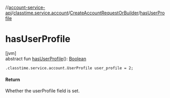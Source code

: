 //[account-service-api](../../../index.md)/[classtime.service.account](../index.md)/[CreateAccountRequestOrBuilder](index.md)/[hasUserProfile](has-user-profile.md)

# hasUserProfile

[jvm]\
abstract fun [hasUserProfile](has-user-profile.md)(): [Boolean](https://kotlinlang.org/api/latest/jvm/stdlib/kotlin/-boolean/index.html)

`.classtime.service.account.UserProfile user_profile = 2;`

#### Return

Whether the userProfile field is set.
